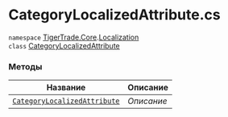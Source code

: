 
# CategoryLocalizedAttribute.cs
`namespace` [TigerTrade.Core](../../TigerTrade.Core.md).[Localization](../../TigerTrade.Core/Localization.md)  
    `class` [CategoryLocalizedAttribute](../../CategoryLocalizedAttribute.cs.md)

### Методы
| Название | Описание |
| --- | --- |
| [`CategoryLocalizedAttribute`](./Методы/CategoryLocalizedAttribute.md) | *Описание* |
